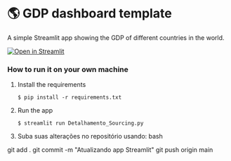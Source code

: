 # :earth_americas: GDP dashboard template

A simple Streamlit app showing the GDP of different countries in the world.

[![Open in Streamlit](https://static.streamlit.io/badges/streamlit_badge_black_white.svg)](https://gdp-dashboard-template.streamlit.app/)

### How to run it on your own machine

1. Install the requirements

   ```
   $ pip install -r requirements.txt
   ```

2. Run the app

   ```
   $ streamlit run Detalhamento_Sourcing.py
   ```

3. Suba suas alterações no repositório usando:
bash

git add .
git commit -m "Atualizando app Streamlit"
git push origin main

